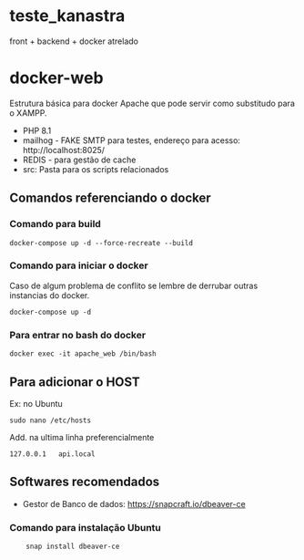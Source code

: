 # teste_kanastra
front + backend + docker atrelado

# docker-web

Estrutura básica para docker Apache que pode servir como substitudo para o XAMPP.

- PHP 8.1
- mailhog - FAKE SMTP para testes, endereço para acesso: http://localhost:8025/
- REDIS - para gestão de cache
- src: Pasta para os scripts relacionados

## Comandos referenciando o docker

### Comando para build 
```
docker-compose up -d --force-recreate --build 
```

### Comando para iniciar o docker

Caso de algum problema de conflito se lembre de derrubar outras instancias do docker.

```
docker-compose up -d
```


### Para entrar no bash do docker

```
docker exec -it apache_web /bin/bash   
```

## Para adicionar o HOST

Ex: no Ubuntu
```
sudo nano /etc/hosts 
```

Add. na ultima linha preferencialmente 

```
127.0.0.1   api.local
```

## Softwares recomendados

- Gestor de Banco de dados: https://snapcraft.io/dbeaver-ce

### Comando para instalação Ubuntu

```
    snap install dbeaver-ce
```